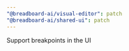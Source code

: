 ```yaml
---
"@breadboard-ai/visual-editor": patch
"@breadboard-ai/shared-ui": patch
---
```


Support breakpoints in the UI
